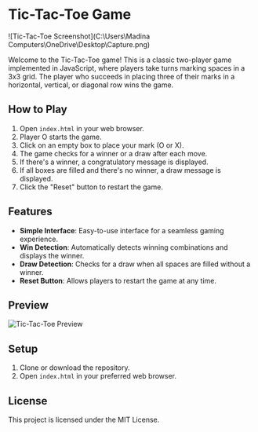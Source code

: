 # Tic-Tac-Toe Game

![Tic-Tac-Toe Screenshot](C:\Users\Madina Computers\OneDrive\Desktop\Capture.png)

Welcome to the Tic-Tac-Toe game! This is a classic two-player game implemented in JavaScript, where players take turns marking spaces in a 3x3 grid. The player who succeeds in placing three of their marks in a horizontal, vertical, or diagonal row wins the game.

## How to Play

1. Open `index.html` in your web browser.
2. Player O starts the game.
3. Click on an empty box to place your mark (O or X).
4. The game checks for a winner or a draw after each move.
5. If there's a winner, a congratulatory message is displayed.
6. If all boxes are filled and there's no winner, a draw message is displayed.
7. Click the "Reset" button to restart the game.

## Features

- **Simple Interface**: Easy-to-use interface for a seamless gaming experience.
- **Win Detection**: Automatically detects winning combinations and displays the winner.
- **Draw Detection**: Checks for a draw when all spaces are filled without a winner.
- **Reset Button**: Allows players to restart the game at any time.

## Preview

![Tic-Tac-Toe Preview](preview.png)

## Setup

1. Clone or download the repository.
2. Open `index.html` in your preferred web browser.

## License

This project is licensed under the MIT License.

